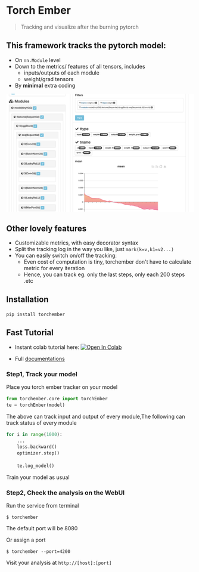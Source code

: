 # Torch Ember
> Tracking and visualize after the burning pytorch


## This framework tracks the pytorch model:

* On ```nn.Module``` level
* Down to the metrics/ features of all tensors, includes
    * inputs/outputs of each module
    * weight/grad tensors
* By **minimal** extra coding

![WebUI](nbs/001.png)

## Other lovely features
* Customizable metrics, with easy decorator syntax
* Split the tracking log in the way you like, just ```mark(k=v,k1=v2...)```
* You can easily switch on/off the tracking:
    * Even cost of computation is tiny, torchember don't have to calculate metric for every iteration
    * Hence, you can track eg. only the last steps, only each 200 steps .etc

## Installation
```pip install torchember```

## Fast Tutorial
* Instant colab tutorial here: <a href="https://colab.research.google.com/github/raynardj/torchember/blob/master/nb_test/torchember_instant_tutorial.ipynb" target="_parent"><img src="https://camo.githubusercontent.com/52feade06f2fecbf006889a904d221e6a730c194/68747470733a2f2f636f6c61622e72657365617263682e676f6f676c652e636f6d2f6173736574732f636f6c61622d62616467652e737667" alt="Open In Colab" data-canonical-src="https://colab.research.google.com/assets/colab-badge.svg"></a>

* Full [documentations](https://raynardj.github.io/torchember/)

### Step1, Track your model

Place you torch ember tracker on your model

```python
from torchember.core import torchEmber
te = torchEmber(model)
```

The above can track input and output of every module,The following can track status of every module

```python
for i in range(1000):
    ...
    loss.backward()
    optimizer.step()
    
    te.log_model()

```

Train your model as usual

### Step2, Check the analysis on the WebUI

Run the service from terminal
```shell
$ torchember
```
The default port will be 8080

Or assign a port
```shell
$ torchember --port=4200
```

Visit your analysis at ```http://[host]:[port]```

